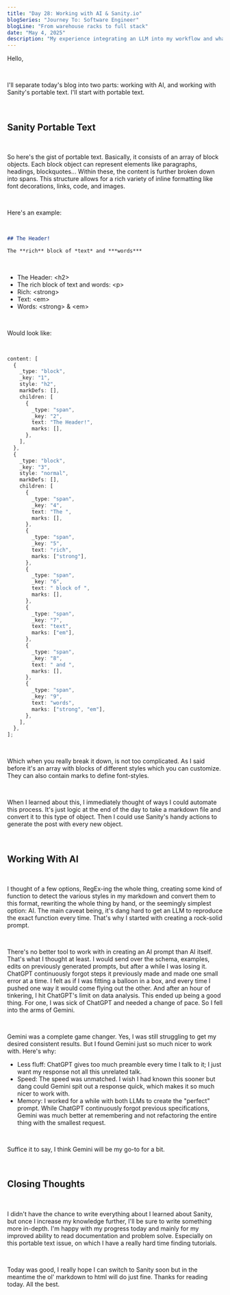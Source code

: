 ```yaml
---
title: "Day 28: Working with AI & Sanity.io"
blogSeries: "Journey To: Software Engineer"
blogLine: "From warehouse racks to full stack"
date: "May 4, 2025"
description: "My experience integrating an LLM into my workflow and what I learned about Sanity's portable text."
---
```


Hello,

<br>

I'll separate today's blog into two parts: working with AI, and working with Sanity's portable text. I'll start with portable text.

<br>

## Sanity Portable Text

<br>

So here's the gist of portable text. Basically, it consists of an array of block objects. Each block object can represent elements like paragraphs, headings, blockquotes... Within these, the content is further broken down into spans. This structure allows for a rich variety of inline formatting like font decorations, links, code, and images.

<br>

Here's an example:

<br>

```md
## The Header!

The **rich** block of *text* and ***words***
```

<br>

- The Header: \<h2>
- The rich block of text and words: \<p>
- Rich: \<strong>
- Text: \<em>
- Words: \<strong> & \<em>

<br>

Would look like:

<br>

```typescript
content: [
  {
    _type: "block",
    _key: "1",
    style: "h2",
    markDefs: [],
    children: [
      {
        _type: "span",
        _key: "2",
        text: "The Header!",
        marks: [],
      },
    ],
  },
  {
    _type: "block",
    _key: "3",
    style: "normal",
    markDefs: [],
    children: [
      {
        _type: "span",
        _key: "4",
        text: "The ",
        marks: [],
      },
      {
        _type: "span",
        _key: "5",
        text: "rich",
        marks: ["strong"],
      },
      {
        _type: "span",
        _key: "6",
        text: " block of ",
        marks: [],
      },
      {
        _type: "span",
        _key: "7",
        text: "text",
        marks: ["em"],
      },
      {
        _type: "span",
        _key: "8",
        text: " and ",
        marks: [],
      },
      {
        _type: "span",
        _key: "9",
        text: "words",
        marks: ["strong", "em"],
      },
    ],
  },
];
```

<br>

Which when you really break it down, is not too complicated. As I said before it's an array with blocks of different styles which you can customize. They can also contain marks to define font-styles. 

<br>

When I learned about this, I immediately thought of ways I could automate this process. It's just logic at the end of the day to take a markdown file and convert it to this type of object. Then I could use Sanity's handy actions to generate the post with every new object.

<br>

## Working With AI

<br>

I thought of a few options, RegEx-ing the whole thing, creating some kind of function to detect the various styles in my markdown and convert them to this format, rewriting the whole thing by hand, or the seemingly simplest option: AI. The main caveat being, it's dang hard to get an LLM to reproduce the exact function every time. That's why I started with creating a rock-solid prompt.

<br>

There's no better tool to work with in creating an AI prompt than AI itself. That's what I thought at least. I would send over the schema, examples, edits on previously generated prompts, but after a while I was losing it. ChatGPT continuously forgot steps it previously made and made one small error at a time. I felt as if I was fitting a balloon in a box, and every time I pushed one way it would come flying out the other. And after an hour of tinkering, I hit ChatGPT's limit on data analysis. This ended up being a good thing. For one, I was sick of ChatGPT and needed a change of pace. So I fell into the arms of Gemini.

<br>

Gemini was a complete game changer. Yes, I was still struggling to get my desired consistent results. But I found Gemini just so much nicer to work with. Here's why:
- Less fluff: ChatGPT gives too much preamble every time I talk to it; I just want my response not all this unrelated talk.
- Speed: The speed was unmatched. I wish I had known this sooner but dang could Gemini spit out a response quick, which makes it so much nicer to work with.
- Memory: I worked for a while with both LLMs to create the "perfect" prompt. While ChatGPT continuously forgot previous specifications, Gemini was much better at remembering and not refactoring the entire thing with the smallest request.

<br>

Suffice it to say, I think Gemini will be my go-to for a bit.

<br>

## Closing Thoughts

<br>

I didn't have the chance to write everything about I learned about Sanity, but once I increase my knowledge further, I'll be sure to write something more in-depth. I'm happy with my progress today and mainly for my improved ability to read documentation and problem solve. Especially on this portable text issue, on which I have a really hard time finding tutorials.

<br>

Today was good, I really hope I can switch to Sanity soon but in the meantime the ol' markdown to html will do just fine. Thanks for reading today. All the best.